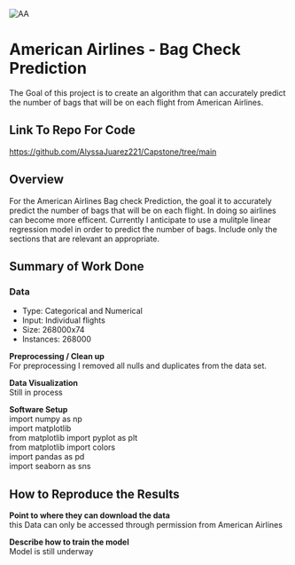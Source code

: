 
![AA](https://github.com/AlyssaJuarez221/Capstone/assets/111559921/b4f8106a-0359-4036-b14c-6207993ddca4)

# **American Airlines - Bag Check Prediction**

The Goal of this project is to create an algorithm that can accurately predict the number of bags that will be on each flight from American Airlines. 

## Link To Repo For Code
https://github.com/AlyssaJuarez221/Capstone/tree/main

## **Overview**
For the American Airlines Bag check Prediction, the goal it to accurately predict the number of bags that will be on each flight. In doing so airlines can become more efficent. Currently I anticipate to use a mulitple linear regression model in order to predict the number of bags.
Include only the sections that are relevant an appropriate.

## **Summary of Work Done**
### **Data**
* Type: Categorical and Numerical
* Input: Individual flights
* Size: 268000x74
* Instances: 268000

**Preprocessing / Clean up**\
For preprocessing I removed all nulls and duplicates from the data set. 

**Data Visualization**\
Still in process

**Software Setup**\
import numpy as np\
import matplotlib\
from matplotlib import pyplot as plt\
from matplotlib import colors\
import pandas as pd\
import seaborn as sns

## How to Reproduce the Results
**Point to where they can download the data**\
this Data can only be accessed through permission from American Airlines

**Describe how to train the model**\
Model is still underway
